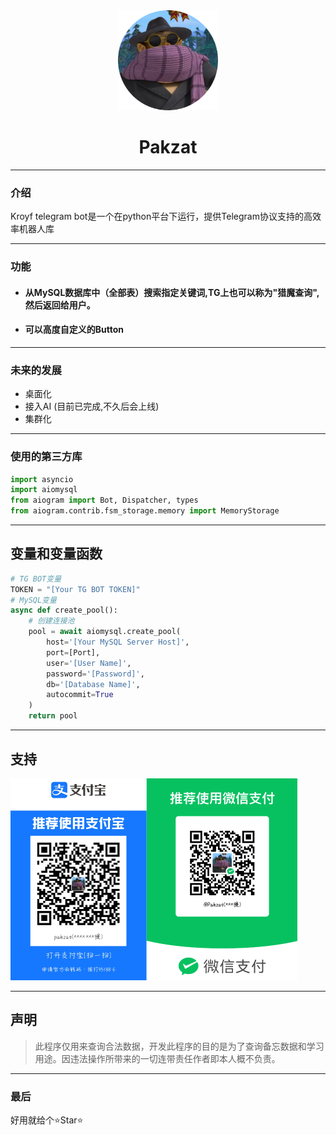 <div align="center">
   <img width="160" src="img/logo.png" alt="logo"></br>

<h1 width="95" align="center">Pakzat</h1></div>



----

### **介绍**

Kroyf telegram bot是一个在python平台下运行，提供Telegram协议支持的高效率机器人库

------

### **功能**

- #### 从MySQL数据库中（全部表）搜索指定关键词,TG上也可以称为"猎魔查询",然后返回给用户。

- #### 可以高度自定义的Button

------

### 未来的发展

- 桌面化
- 接入AI (目前已完成,不久后会上线)
- 集群化

------



### 使用的第三方库

```python
import asyncio
import aiomysql
from aiogram import Bot, Dispatcher, types
from aiogram.contrib.fsm_storage.memory import MemoryStorage
```

------

## 变量和变量函数

```python
# TG BOT变量
TOKEN = "[Your TG BOT TOKEN]"
# MySQL变量
async def create_pool():
    # 创建连接池
    pool = await aiomysql.create_pool(
        host='[Your MySQL Server Host]',
        port=[Port],
        user='[User Name]',
        password='[Password]',
        db='[Database Name]',
        autocommit=True
    )
    return pool
```

------

## 支持

<img src="img\微信支付宝收款码二合一.png" style="zoom:50%;" />

------



## **声明**

> 此程序仅用来查询合法数据，开发此程序的目的是为了查询备忘数据和学习用途。因违法操作所带来的一切连带责任作者即本人概不负责。

------

### 最后

好用就给个⭐Star⭐
